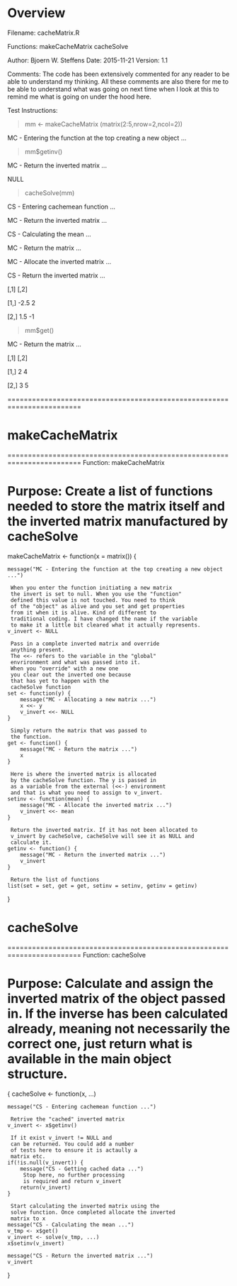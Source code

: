 # Overview

 Filename:     cacheMatrix.R

 Functions:    makeCacheMatrix
               cacheSolve

 Author:       Bjoern W. Steffens
 Date:         2015-11-21
 Version:      1.1

 Comments:     The code has been extensively
               commented for any reader to be able to
               understand my thinking. All these comments
               are also there for me to be able to understand
               what was going on next time when I look at this
               to remind me what is going on under the hood
               here.

 Test Instructions:

 > mm <- makeCacheMatrix (matrix(2:5,nrow=2,ncol=2))
 
 MC - Entering the function at the top creating a new object ...
 
 > mm$getinv()
 
 MC - Return the inverted matrix ...
 
 NULL
 
 > cacheSolve(mm)
 
 CS - Entering cachemean function ...
 
 MC - Return the inverted matrix ...
 
 CS - Calculating the mean ...
 
 MC - Return the matrix ...
 
 MC - Allocate the inverted matrix ...
 
 CS - Return the inverted matrix ...
 
 [,1] [,2]
 
 [1,] -2.5    2
 
 [2,]  1.5   -1
 
 > mm$get()
 
 MC - Return the matrix ...
 
 [,1] [,2]
 
 [1,]    2    4
 
 [2,]    3    5
 
 ========================================================================

# makeCacheMatrix

 ========================================================================
 Function:     makeCacheMatrix

 Purpose:      Create a list of functions needed to store the 
               matrix itself and the inverted matrix
               manufactured by cacheSolve
 ========================================================================
makeCacheMatrix <- function(x = matrix()) {
    
    message("MC - Entering the function at the top creating a new object ...")
    
     When you enter the function initiating a new matrix
     the invert is set to null. When you use the "function"
     defined this value is not touched. You need to think
     of the "object" as alive and you set and get properties
     from it when it is alive. Kind of different to 
     traditional coding. I have changed the name if the variable
     to make it a little bit cleared what it actually represents.
    v_invert <- NULL
    
     Pass in a complete inverted matrix and override
     anything present.
     The <<- refers to the variable in the "global"
     envrironment and what was passed into it.
     When you "override" with a new one
     you clear out the inverted one because
     that has yet to happen with the
     cacheSolve function
    set <- function(y) {
        message("MC - Allocating a new matrix ...")
        x <<- y
        v_invert <<- NULL
    }
    
     Simply return the matrix that was passed to
     the function.
    get <- function() {
        message("MC - Return the matrix ...")
        x
    }
    
     Here is where the inverted matrix is allocated
     by the cacheSolve function. The y is passed in 
     as a variable from the external (<<-) environment
     and that is what you need to assign to v_invert.
    setinv <- function(mean) {
        message("MC - Allocate the inverted matrix ...")
        v_invert <<- mean
    }
    
     Return the inverted matrix. If it has not been allocated to
     v_invert by cacheSolve, cacheSolve will see it as NULL and
     calculate it.
    getinv <- function() {
        message("MC - Return the inverted matrix ...")
        v_invert
    }
    
     Return the list of functions
    list(set = set, get = get, setinv = setinv, getinv = getinv)
    
}

# cacheSolve

 ========================================================================
 Function:     cacheSolve

 Purpose:      Calculate and assign the inverted matrix
               of the object passed in. If the inverse
               has been calculated already, meaning not
               necessarily the correct one, just return
               what is available in the main object structure.
 ========================================================================
{
cacheSolve <- function(x, ...) 
  
    message("CS - Entering cachemean function ...")
    
     Retrive the "cached" inverted matrix
    v_invert <- x$getinv()
    
     If it exist v_invert != NULL and
     can be returned. You could add a number
     of tests here to ensure it is actaully a 
     matrix etc.
    if(!is.null(v_invert)) {
        message("CS - Getting cached data ...")
         Stop here, no further processing
         is required and return v_invert
        return(v_invert)
    }
    
     Start calculating the inverted matrix using the 
     solve function. Once completed allocate the inverted 
     matrix to x
    message("CS - Calculating the mean ...")
    v_tmp <- x$get()
    v_invert <- solve(v_tmp, ...)
    x$setinv(v_invert)
    
    message("CS - Return the inverted matrix ...")
    v_invert
    
}



